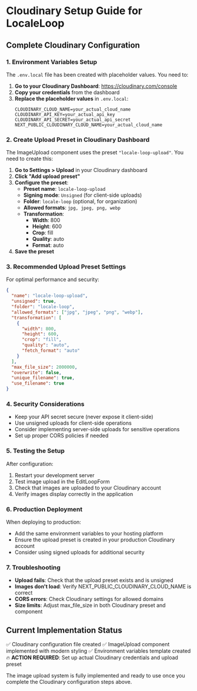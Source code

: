 # Cloudinary Setup Guide for LocaleLoop

## Complete Cloudinary Configuration

### 1. Environment Variables Setup

The `.env.local` file has been created with placeholder values. You need to:

1. **Go to your Cloudinary Dashboard**: https://cloudinary.com/console
2. **Copy your credentials** from the dashboard
3. **Replace the placeholder values** in `.env.local`:
   ```
   CLOUDINARY_CLOUD_NAME=your_actual_cloud_name
   CLOUDINARY_API_KEY=your_actual_api_key
   CLOUDINARY_API_SECRET=your_actual_api_secret
   NEXT_PUBLIC_CLOUDINARY_CLOUD_NAME=your_actual_cloud_name
   ```

### 2. Create Upload Preset in Cloudinary Dashboard

The ImageUpload component uses the preset `"locale-loop-upload"`. You need to create this:

1. **Go to Settings > Upload** in your Cloudinary dashboard
2. **Click "Add upload preset"**
3. **Configure the preset**:
   - **Preset name**: `locale-loop-upload`
   - **Signing mode**: `Unsigned` (for client-side uploads)
   - **Folder**: `locale-loop` (optional, for organization)
   - **Allowed formats**: `jpg, jpeg, png, webp`
   - **Transformation**:
     - **Width**: 800
     - **Height**: 600
     - **Crop**: fill
     - **Quality**: auto
     - **Format**: auto
4. **Save the preset**

### 3. Recommended Upload Preset Settings

For optimal performance and security:

```json
{
  "name": "locale-loop-upload",
  "unsigned": true,
  "folder": "locale-loop",
  "allowed_formats": ["jpg", "jpeg", "png", "webp"],
  "transformation": [
    {
      "width": 800,
      "height": 600,
      "crop": "fill",
      "quality": "auto",
      "fetch_format": "auto"
    }
  ],
  "max_file_size": 2000000,
  "overwrite": false,
  "unique_filename": true,
  "use_filename": true
}
```

### 4. Security Considerations

- Keep your API secret secure (never expose it client-side)
- Use unsigned uploads for client-side operations
- Consider implementing server-side uploads for sensitive operations
- Set up proper CORS policies if needed

### 5. Testing the Setup

After configuration:

1. Restart your development server
2. Test image upload in the EditLoopForm
3. Check that images are uploaded to your Cloudinary account
4. Verify images display correctly in the application

### 6. Production Deployment

When deploying to production:

- Add the same environment variables to your hosting platform
- Ensure the upload preset is created in your production Cloudinary account
- Consider using signed uploads for additional security

### 7. Troubleshooting

- **Upload fails**: Check that the upload preset exists and is unsigned
- **Images don't load**: Verify NEXT_PUBLIC_CLOUDINARY_CLOUD_NAME is correct
- **CORS errors**: Check Cloudinary settings for allowed domains
- **Size limits**: Adjust max_file_size in both Cloudinary preset and component

## Current Implementation Status

✅ Cloudinary configuration file created
✅ ImageUpload component implemented with modern styling
✅ Environment variables template created
🔥 **ACTION REQUIRED**: Set up actual Cloudinary credentials and upload preset

The image upload system is fully implemented and ready to use once you complete the Cloudinary configuration steps above.

